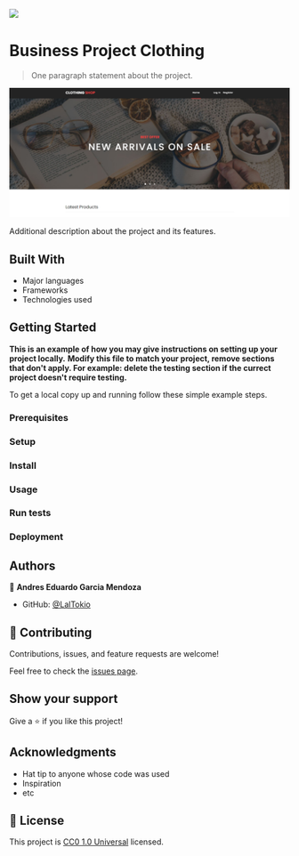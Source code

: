 ![](https://img.shields.io/badge/Uneweb-blue)

# Business Project Clothing

> One paragraph statement about the project.

![screenshot](./business_screenshot.png)

Additional description about the project and its features.

## Built With

- Major languages
- Frameworks
- Technologies used



## Getting Started

**This is an example of how you may give instructions on setting up your project locally.**
**Modify this file to match your project, remove sections that don't apply. For example: delete the testing section if the currect project doesn't require testing.**


To get a local copy up and running follow these simple example steps.

### Prerequisites

### Setup

### Install

### Usage

### Run tests

### Deployment



## Authors

👤 **Andres Eduardo Garcia Mendoza**

- GitHub: [@LalTokio](https://github.com/LalTokio)


## 🤝 Contributing

Contributions, issues, and feature requests are welcome!

Feel free to check the [issues page](issues/).

## Show your support

Give a ⭐️ if you like this project!

## Acknowledgments

- Hat tip to anyone whose code was used
- Inspiration
- etc

## 📝 License

This project is [CC0 1.0 Universal](LICENSE) licensed.
